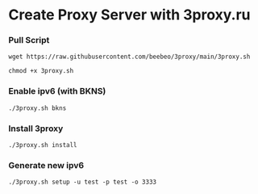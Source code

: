 # Create Proxy Server with 3proxy.ru

### Pull Script
`wget https://raw.githubusercontent.com/beebeo/3proxy/main/3proxy.sh`

`chmod +x 3proxy.sh`

### Enable ipv6 (with BKNS)
`./3proxy.sh bkns`

### Install 3proxy
`./3proxy.sh install`

### Generate new ipv6
`./3proxy.sh setup -u test -p test -o 3333`
